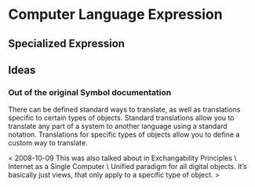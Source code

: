 ﻿Computer Language Expression
============================

Specialized Expression
----------------------

Ideas
-----

### Out of the original Symbol documentation

There can be defined standard ways to translate, as well as translations specific to certain types of objects. Standard translations allow you to translate any part of a system to another language using a standard notation. Translations for specific types of objects allow you to define a custom way to translate.

< 2008-10-09 This was also talked about in Exchangability Principles \ Internet as a Single Computer \ Unified paradigm for all digital objects. It’s basically just views, that only apply to a specific type of object. >
